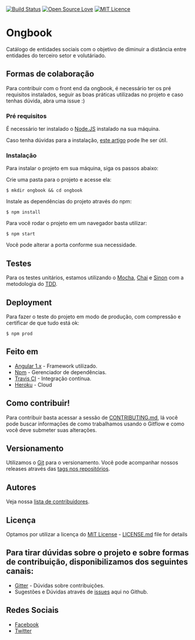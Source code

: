 [![Build Status](https://travis-ci.org/Ongbook/ongbook-front-end.svg?branch=develop)](https://travis-ci.org/Ongbook/ongbook-front-end)
[![Open Source Love](https://badges.frapsoft.com/os/v1/open-source.svg?v=103)](https://github.com/ellerbrock/open-source-badges/)
[![MIT Licence](https://badges.frapsoft.com/os/mit/mit.svg?v=103)](https://opensource.org/licenses/mit-license.php)
# Ongbook

Catálogo de entidades sociais com o objetivo de diminuir a distância entre entidades do terceiro setor e volutáriado.

## Formas de colaboração

Para contribuir com o front end da ongbook, é necessário ter os pré requisitos instalados, 
seguir as boas práticas utilizadas no projeto e caso tenhas dúvida, abra uma issue :)

### Pré requisitos

É necessário ter instalado o [Node.JS](https://nodejs.org/en/) instalado na sua máquina.

Caso tenha dúvidas para a instalação, [este artigo](https://www.digitalocean.com/community/tutorials/how-to-install-node-js-on-debian-8) pode lhe ser útil.

### Instalação

Para instalar o projeto em sua máquina, siga os passos abaixo:

Crie uma pasta para o projeto e acesse ela:

```
$ mkdir ongbook && cd ongbook
```

Instale as dependências do projeto através do npm:

```
$ npm install
```

Para você rodar o projeto em um navegador basta utilizar:

```
$ npm start
```
 Você pode alterar a porta conforme sua necessidade.

## Testes

Para os testes unitários, estamos utilizando o [Mocha](https://mochajs.org), [Chai](http://chaijs.com/) e [Sinon](http://sinonjs.org/) com a metodologia do [TDD](https://pt.wikipedia.org/wiki/Test_Driven_Development).

<!-- ### Para rodar os testes basta utilizar:

```
$ npm test
``` -->

<!-- ### And coding style tests

Explain what these tests test and why

```
Give an example
``` -->

## Deployment

Para fazer o teste do projeto em modo de produção, com compressão e certificar de que tudo está ok:

```
$ npm prod
```

## Feito em

* [Angular 1.x](https://angularjs.org/) - Framework utilizado.
* [Npm](https://www.npmjs.com/) - Gerenciador de dependências.
* [Travis CI](travis-ci.org) - Integração contínua.
* [Heroku](https://dashboard.heroku.com/) - Cloud

## Como contribuir!

Para contribuir basta acessar a sessão de [CONTRIBUTING.md](), lá você pode buscar informações de como trabalhamos usando o Gitflow e como você deve submeter suas alterações.

## Versionamento

Utilizamos o [Git](https://git-scm.com/) para o versionamento. Você pode acompanhar nossos releases através das [tags nos repositórios](https://github.com/ongbook/ongbook-front-end/tags). 

## Autores

Veja nossa [lista de contribuidores](https://github.com/your/project/contributors).

## Licença

Optamos por utilizar a licença do  [MIT License](https://opensource.org/licenses/MIT) - [LICENSE.md](LICENSE.md) file for details

## Para tirar dúvidas sobre o projeto e sobre formas de contribuição, disponibilizamos dos seguintes canais:

- [Gitter](https://gitter.im/Ongbook) - Dúvidas sobre contribuições.
- Sugestões e Dúvidas através de [issues](https://github.com/Ongbook/ongbook-front-end/issues) aqui no Github.

## Redes Sociais

- [Facebook](https://www.facebook.com/Ongbook/)
- [Twitter](https://twitter.com/_Ongbook)